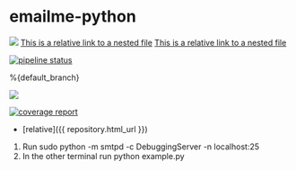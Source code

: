 # emailme-python

[<img src="https://img.shields.io/badge/Quick-Install-brightgreen.svg">](https://dev.try.direct/deploy/(project/settings.pyg)](/../../../))
[This is a relative link to a nested file](project/settings.py)
[This is a relative link to a nested file](https://dev.try.direct/deploy/)

[![pipeline status](project/settings.pyg)](/../../../)

%{default_branch}




<img src="https://dev.try.direct/img/main_logo.png">


[![coverage report](/../badges/develop/coverage.svg)](/../)

* [relative]({{ repository.html_url }})

1) Run sudo python -m smtpd -c DebuggingServer -n localhost:25  
2) In the other terminal run python example.py


<script type="text/javascript">
// JavaScript example

console.log("ddsdsds");
document.getElementById("demo").innerHTML = "Hello JavaScript!";
</script>
